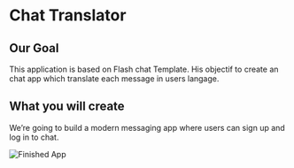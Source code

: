 


# Chat Translator

## Our Goal

This application is based on Flash chat Template. His objectif to create an chat app which translate each message in users langage. 

## What you will create

We’re going to build a modern messaging app where users can sign up and log in to chat.

![Finished App](https://github.com/londonappbrewery/Images/blob/master/flash_chat_flutter_demo.gif)




